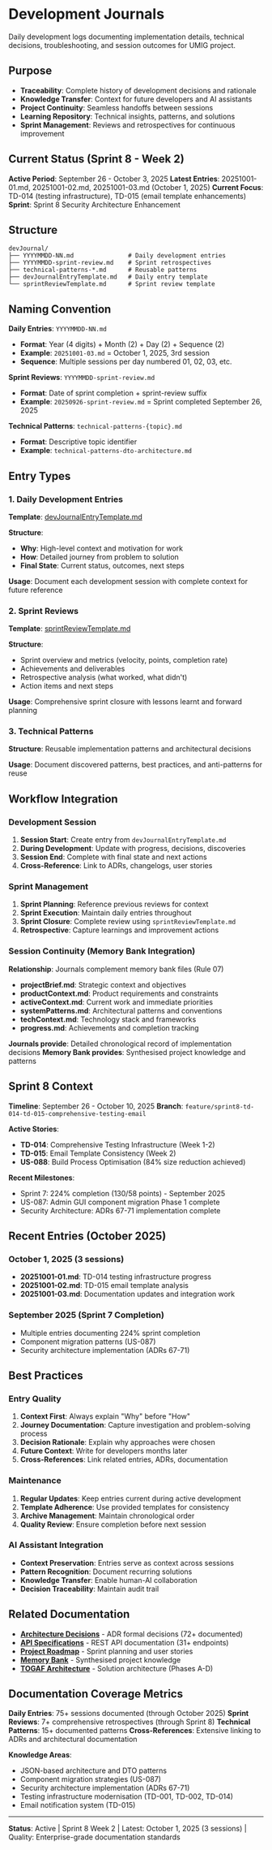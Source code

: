 # Development Journals

Daily development logs documenting implementation details, technical decisions, troubleshooting, and session outcomes for UMIG project.

## Purpose

- **Traceability**: Complete history of development decisions and rationale
- **Knowledge Transfer**: Context for future developers and AI assistants
- **Project Continuity**: Seamless handoffs between sessions
- **Learning Repository**: Technical insights, patterns, and solutions
- **Sprint Management**: Reviews and retrospectives for continuous improvement

## Current Status (Sprint 8 - Week 2)

**Active Period**: September 26 - October 3, 2025
**Latest Entries**: 20251001-01.md, 20251001-02.md, 20251001-03.md (October 1, 2025)
**Current Focus**: TD-014 (testing infrastructure), TD-015 (email template enhancements)
**Sprint**: Sprint 8 Security Architecture Enhancement

## Structure

```
devJournal/
├── YYYYMMDD-NN.md               # Daily development entries
├── YYYYMMDD-sprint-review.md    # Sprint retrospectives
├── technical-patterns-*.md      # Reusable patterns
├── devJournalEntryTemplate.md   # Daily entry template
└── sprintReviewTemplate.md      # Sprint review template
```

## Naming Convention

**Daily Entries**: `YYYYMMDD-NN.md`

- **Format**: Year (4 digits) + Month (2) + Day (2) + Sequence (2)
- **Example**: `20251001-03.md` = October 1, 2025, 3rd session
- **Sequence**: Multiple sessions per day numbered 01, 02, 03, etc.

**Sprint Reviews**: `YYYYMMDD-sprint-review.md`

- **Format**: Date of sprint completion + sprint-review suffix
- **Example**: `20250926-sprint-review.md` = Sprint completed September 26, 2025

**Technical Patterns**: `technical-patterns-{topic}.md`

- **Format**: Descriptive topic identifier
- **Example**: `technical-patterns-dto-architecture.md`

## Entry Types

### 1. Daily Development Entries

**Template**: [devJournalEntryTemplate.md](devJournalEntryTemplate.md)

**Structure**:

- **Why**: High-level context and motivation for work
- **How**: Detailed journey from problem to solution
- **Final State**: Current status, outcomes, next steps

**Usage**: Document each development session with complete context for future reference

### 2. Sprint Reviews

**Template**: [sprintReviewTemplate.md](sprintReviewTemplate.md)

**Structure**:

- Sprint overview and metrics (velocity, points, completion rate)
- Achievements and deliverables
- Retrospective analysis (what worked, what didn't)
- Action items and next steps

**Usage**: Comprehensive sprint closure with lessons learnt and forward planning

### 3. Technical Patterns

**Structure**: Reusable implementation patterns and architectural decisions

**Usage**: Document discovered patterns, best practices, and anti-patterns for reuse

## Workflow Integration

### Development Session

1. **Session Start**: Create entry from `devJournalEntryTemplate.md`
2. **During Development**: Update with progress, decisions, discoveries
3. **Session End**: Complete with final state and next actions
4. **Cross-Reference**: Link to ADRs, changelogs, user stories

### Sprint Management

1. **Sprint Planning**: Reference previous reviews for context
2. **Sprint Execution**: Maintain daily entries throughout
3. **Sprint Closure**: Complete review using `sprintReviewTemplate.md`
4. **Retrospective**: Capture learnings and improvement actions

### Session Continuity (Memory Bank Integration)

**Relationship**: Journals complement memory bank files (Rule 07)

- **projectBrief.md**: Strategic context and objectives
- **productContext.md**: Product requirements and constraints
- **activeContext.md**: Current work and immediate priorities
- **systemPatterns.md**: Architectural patterns and conventions
- **techContext.md**: Technology stack and frameworks
- **progress.md**: Achievements and completion tracking

**Journals provide**: Detailed chronological record of implementation decisions
**Memory Bank provides**: Synthesised project knowledge and patterns

## Sprint 8 Context

**Timeline**: September 26 - October 10, 2025
**Branch**: `feature/sprint8-td-014-td-015-comprehensive-testing-email`

**Active Stories**:

- **TD-014**: Comprehensive Testing Infrastructure (Week 1-2)
- **TD-015**: Email Template Consistency (Week 2)
- **US-088**: Build Process Optimisation (84% size reduction achieved)

**Recent Milestones**:

- Sprint 7: 224% completion (130/58 points) - September 2025
- US-087: Admin GUI component migration Phase 1 complete
- Security Architecture: ADRs 67-71 implementation complete

## Recent Entries (October 2025)

### October 1, 2025 (3 sessions)

- **20251001-01.md**: TD-014 testing infrastructure progress
- **20251001-02.md**: TD-015 email template analysis
- **20251001-03.md**: Documentation updates and integration work

### September 2025 (Sprint 7 Completion)

- Multiple entries documenting 224% sprint completion
- Component migration patterns (US-087)
- Security architecture implementation (ADRs 67-71)

## Best Practices

### Entry Quality

1. **Context First**: Always explain "Why" before "How"
2. **Journey Documentation**: Capture investigation and problem-solving process
3. **Decision Rationale**: Explain why approaches were chosen
4. **Future Context**: Write for developers months later
5. **Cross-References**: Link related entries, ADRs, documentation

### Maintenance

1. **Regular Updates**: Keep entries current during active development
2. **Template Adherence**: Use provided templates for consistency
3. **Archive Management**: Maintain chronological order
4. **Quality Review**: Ensure completion before next session

### AI Assistant Integration

- **Context Preservation**: Entries serve as context across sessions
- **Pattern Recognition**: Document recurring solutions
- **Knowledge Transfer**: Enable human-AI collaboration
- **Decision Traceability**: Maintain audit trail

## Related Documentation

- **[Architecture Decisions](/docs/architecture/adr/)** - ADR formal decisions (72+ documented)
- **[API Specifications](/docs/api/)** - REST API documentation (31+ endpoints)
- **[Project Roadmap](/docs/roadmap/)** - Sprint planning and user stories
- **[Memory Bank](/docs/memory-bank/)** - Synthesised project knowledge
- **[TOGAF Architecture](/docs/architecture/)** - Solution architecture (Phases A-D)

## Documentation Coverage Metrics

**Daily Entries**: 75+ sessions documented (through October 2025)
**Sprint Reviews**: 7+ comprehensive retrospectives (through Sprint 8)
**Technical Patterns**: 15+ documented patterns
**Cross-References**: Extensive linking to ADRs and architectural documentation

**Knowledge Areas**:

- JSON-based architecture and DTO patterns
- Component migration strategies (US-087)
- Security architecture implementation (ADRs 67-71)
- Testing infrastructure modernisation (TD-001, TD-002, TD-014)
- Email notification system (TD-015)

---

**Status**: Active | Sprint 8 Week 2 | Latest: October 1, 2025 (3 sessions) | Quality: Enterprise-grade documentation standards
